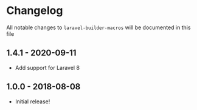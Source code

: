 # Changelog

All notable changes to `laravel-builder-macros` will be documented in this file


## 1.4.1 - 2020-09-11

- Add support for Laravel 8

## 1.0.0 - 2018-08-08

- Initial release!

